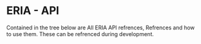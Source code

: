 # ERIA - API

Contained in the tree below are All ERIA API refrences, Refrences and how to use them.
These can be refrenced during development.